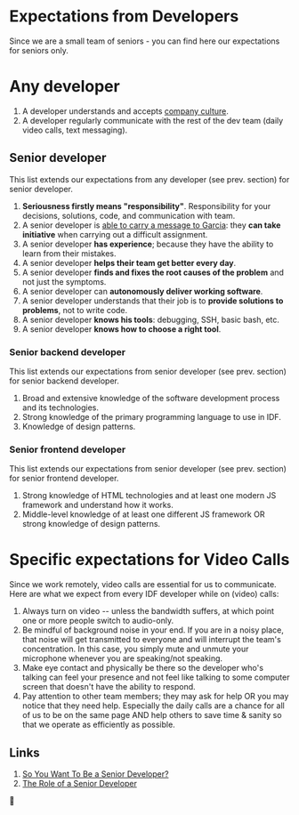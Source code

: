 Expectations from Developers
============================

Since we are a small team of seniors - you can find here our expectations for seniors only.


# Any developer
 1. A developer understands and accepts [company culture](/company/about.md#culture).
 1. A developer regularly communicate with the rest of the dev team (daily video calls, text messaging).


## Senior developer
 This list extends our expectations from any developer (see prev. section) for senior developer.

 1. **Seriousness firstly means "responsibility"**. Responsibility for your decisions, solutions, code, and communication with team.
 1. A senior developer is [able to carry a message to Garcia](https://www.ucg.org/beyond-today/the-lesson-of-a-message-to-garcia): they **can take initiative** when carrying out a difficult assignment.
 1. A senior developer **has experience**; because they have the ability to learn from their mistakes.
 1. A senior developer **helps their team get better every day**.
 1. A senior developer **finds and fixes the root causes of the problem** and not just the symptoms.
 1. A senior developer can **autonomously deliver working software**.
 1. A senior developer understands that their job is to **provide solutions to problems**, not to write code.
 1. A senior developer **knows his tools**: debugging, SSH, basic bash, etc.
 1. A senior developer **knows how to choose a right tool**.


### Senior backend developer
 This list extends our expectations from senior developer (see prev. section) for senior backend developer.

 1. Broad and extensive knowledge of the software development process and its technologies.
 1. Strong knowledge of the primary programming language to use in IDF.
 1. Knowledge of design patterns.


### Senior frontend developer
 This list extends our expectations from senior developer (see prev. section) for senior frontend developer.

 1. Strong knowledge of HTML technologies and at least one modern JS framework and understand how it works.
 1. Middle-level knowledge of at least one different JS framework OR strong knowledge of design patterns.

# Specific expectations for Video Calls

 Since we work remotely, video calls are essential for us to communicate. Here are what we expect from every IDF developer while on (video) calls:

 1. Always turn on video -- unless the bandwidth suffers, at which point one or more people switch to audio-only.
 1. Be mindful of background noise in your end. If you are in a noisy place, that noise will get transmitted to everyone and will interrupt the team's concentration. In this case, you simply mute and unmute your microphone whenever you are speaking/not speaking.
 1. Make eye contact and physically be there so the developer who's talking can feel your presence and not feel like talking to some computer screen that doesn't have the ability to respond.
 1. Pay attention to other team members; they may ask for help OR you may notice that they need help. Especially the daily calls are a chance for all of us to be on the same page AND help others to save time & sanity so that we operate as efficiently as possible.



## Links
 1. [So You Want To Be a Senior Developer?](https://css-tricks.com/want-senior-developer/)
 1. [The Role of a Senior Developer](http://mattbriggs.net/blog/2015/06/01/the-role-of-a-senior-developer/)


🦄
